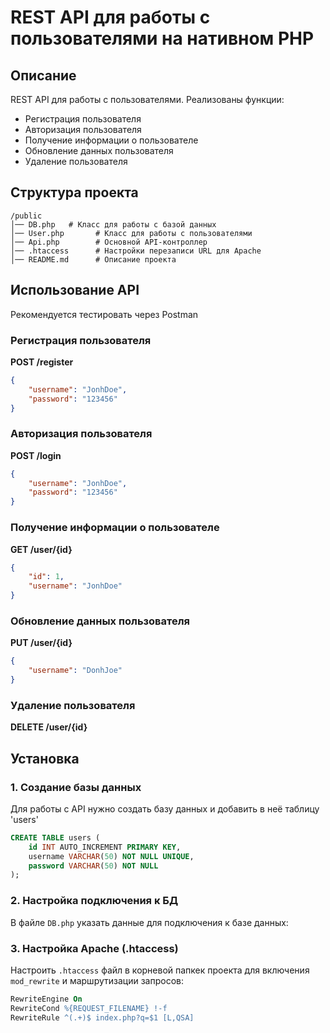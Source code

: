 # REST API для работы с пользователями на нативном PHP

## Описание
REST API для работы с пользователями. Реализованы функции:
- Регистрация пользователя
- Авторизация пользователя
- Получение информации о пользователе
- Обновление данных пользователя
- Удаление пользователя

## Структура проекта
```
/public
│── DB.php   # Класс для работы с базой данных
│── User.php       # Класс для работы с пользователями
│── Api.php        # Основной API-контроллер
│── .htaccess      # Настройки перезаписи URL для Apache
│── README.md      # Описание проекта
```


## Использование API

Рекомендуется тестировать через Postman

### Регистрация пользователя
**POST /register**
```json
{
    "username": "JonhDoe",
    "password": "123456"
}
```

### Авторизация пользователя
**POST /login**
```json
{
    "username": "JonhDoe",
    "password": "123456"
}
```

### Получение информации о пользователе
**GET /user/{id}**

```json
{
    "id": 1,
    "username": "JonhDoe"
}
```

### Обновление данных пользователя
**PUT /user/{id}**
```json
{
    "username": "DonhJoe"
}
```

### Удаление пользователя
**DELETE /user/{id}**

## Установка

### 1. Создание базы данных
Для работы с API нужно создать базу данных и добавить в неё таблицу 'users'
```sql
CREATE TABLE users (
    id INT AUTO_INCREMENT PRIMARY KEY,
    username VARCHAR(50) NOT NULL UNIQUE,
    password VARCHAR(50) NOT NULL
);
```

### 2. Настройка подключения к БД
В файле `DB.php` указать данные для подключения к базе данных:

### 3. Настройка Apache (.htaccess)
Настроить `.htaccess` файл в корневой папкек проекта для включения `mod_rewrite` и маршрутизации запросов:
```apache
RewriteEngine On
RewriteCond %{REQUEST_FILENAME} !-f
RewriteRule ^(.+)$ index.php?q=$1 [L,QSA]
```


